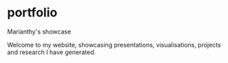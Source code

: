 # portfolio
 Marianthy's showcase
 
 Welcome to my website, showcasing presentations, visualisations, projects and research I have generated. 
 
